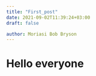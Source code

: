 ```yaml
---
title: "First_post"
date: 2021-09-02T11:39:24+03:00
draft: false

author: Moriasi Bob Bryson
---
```


# Hello everyone
